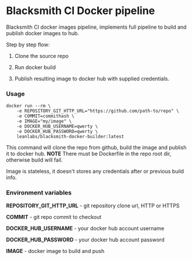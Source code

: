 # Blacksmith CI Docker pipeline

Blacksmith CI docker images pipeline, implements full pipeline to build and publish docker images to hub.

Step by step flow:

1. Clone the source repo

2. Run docker build

3. Publish resulting image to docker hub with supplied credentials.

### Usage

```shell
docker run --rm \
    -e REPOSITORY_GIT_HTTP_URL="https://github.com/path-to/repo" \
    -e COMMIT=commithash \
    -e IMAGE="my/image" \
    -e DOCKER_HUB_USERNAME=qwerty \
    -e DOCKER_HUB_PASSWORD=qwerty \
    leanlabs/blacksmith-docker-builder:latest
```

This command will clone the repo from github, build the image and publish it to docker hub. **NOTE** There must be Dockerfile in the repo root dir, otherwise build will fail.

Image is stateless, it doesn't stores any credentials after or previous build info.

### Environment variables

**REPOSITORY_GIT_HTTP_URL** - git repository clone url, HTTP or HTTPS

**COMMIT** - git repo commit to checkout

**DOCKER_HUB_USERNAME** - your docker hub account username

**DOCKER_HUB_PASSWORD** - your docker hub account password

**IMAGE**  - docker image to build and push
